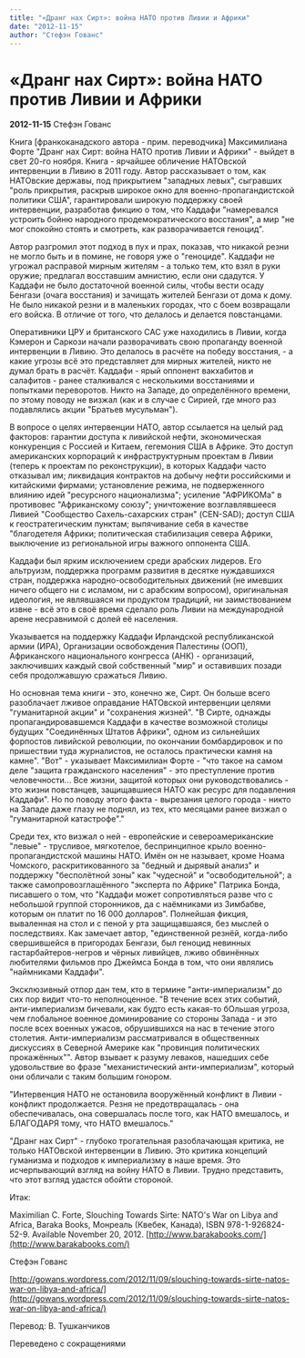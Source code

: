 ```yaml
---
title: "«Дранг нах Сирт»: война НАТО против Ливии и Африки"
date: "2012-11-15"
author: "Стефэн Гованс"
---
```


# «Дранг нах Сирт»: война НАТО против Ливии и Африки

**2012-11-15** Стефэн Гованс

Книга [франкоканадского автора - прим. переводчика] Максимилиана Форте "Дранг нах Сирт: война НАТО против Ливии и Африки" - выйдет в свет 20-го ноября. Книга - ярчайшее обличение НАТОвской интервенции в Ливию в 2011 году. Автор рассказывает о том, как НАТОвские державы, под прикрытием "западных левых", сыгравших "роль прикрытия, раскрыв широкое окно для военно-пропагандистской политики США", гарантировали широкую поддержку своей интервенции, разработав фикцию о том, что Каддафи "намеревался устроить бойню народного продемократического восстания", а мир "не мог спокойно стоять и смотреть, как разворачивается геноцид".

Автор разгромил этот подход в пух и прах, показав, что никакой резни не могло быть и в помине, не говоря уже о "геноциде". Каддафи не угрожал расправой мирным жителям - а только тем, кто взял в руки оружие; предлагал восставшим амнистию, если они сдадутся. У Каддафи не было достаточной военной силы, чтобы вести осаду Бенгази (очага восстания) и зачищать жителей Бенгази от дома к дому. Не было никакой резни и в маленьких городах, что с боем возвращали его войска. В отличие от того, что делалось и делается повстанцами.

Оперативники ЦРУ и британского САС уже находились в Ливии, когда Кэмерон и Саркози начали разворачивать свою пропаганду военной интервенции в Ливию. Это делалось в расчёте на победу восстания, - а какие угрозы всё это представляет для мирных жителей, никто не думал брать в расчёт. Каддафи - ярый оппонент вакхабитов и салафитов - ранее сталкивался с несколькими восстаниями и попытками переворотов. Никто на Западе, до определённого времени, по этому поводу не визжал (как и в случае с Сирией, где много раз подавлялись акции "Братьев мусульман").

В вопросе о целях интервенции НАТО, автор ссылается на целый рад факторов: гарантии доступа к ливийской нефти, экономическая конкуренция с Россией и Китаем, гегемония США в Африке. Это доступ американских корпораций к инфраструктурным проектам в Ливии (теперь к проектам по реконструкции), в которых Каддафи часто отказывал им; ликвидация контрактов на добычу нефти российскими и китайскими фирмами; установление режима, не подверженного влиянию идей "ресурсного национализма"; усиление "АФРИКОМа" в противовес "Африканскому союзу"; уничтожение возглавлявшееся Ливией "Сообщество Сахель-сахарских стран" (CEN-SAD); доступ США к геостратегическим пунктам; выпячивание себя в качестве "благодетеля Африки; политическая стабилизация севера Африки, выключение из региональной игры важного оппонента США.

Каддафи был ярким исключением среди арабских лидеров. Его альтруизм, поддержка программ развития в десятке нуждавшихся стран, поддержка народно-освободительных движений (не имевших ничего общего ни с исламом, ни с арабским вопросом), оригинальная идеология, не являвшаяся ни продуктом традиций, ни заимствованием извне - всё это в своё время сделало роль Ливии на международной арене несравнимой с долей её населения.

Указывается на поддержку Каддафи Ирландской республиканской армии (ИРА), Организации освобождения Палестины (ООП), Африканского национального конгресса (АНК) - организаций, заключивших каждый свой собственный "мир" и оставивших позади себя продолжавшую сражаться Ливию.

Но основная тема книги - это, конечно же, Сирт. Он больше всего разоблачает лживое оправдание НАТОвской интервенции целями "гуманитарной акции" и "сохранения жизней". "В Сирте, однажды пропагандировавшемся Каддафи в качестве возможной столицы будущих "Соединённых Штатов Африки", одном из сильнейших форпостов ливийской революции, по окончании бомбардировок и по пришествии туда журналистов, не осталось практически камня на камне". "Вот" - указывает Максимилиан Форте - "что такое на самом деле "защита гражданского населения" - это преступление против человечности... Все жизни, защитой которых они руководствовались - это жизни повстанцев, защищавшиеся НАТО как ресурс для подавления Каддафи". Но по поводу этого факта - вырезания целого города - никто на Западе даже глазу не поднял, из тех, кто месяцами ранее визжал о "гуманитарной катастрофе"."

Среди тех, кто визжал о ней - европейские и североамериканские "левые" - трусливое, мягкотелое, беспринципное крыло военно-пропагандистской машины НАТО. Имён он не называет, кроме Ноама Чомского, раскритикованного за "бедный и дырявый анализ" и поддержку "бесполётной зоны" как "чудесной" и "освободительной"; а также самопровозглашённого "эксперта по Африке" Патрика Бонда, писавшего о том, что "Каддафи может сопротивляться разве что с небольшой группой сторонников, да с наёмниками из Зимбабве, которым он платит по 16 000 долларов". Полнейшая фикция, вываленная на стол и с пеной у рта защищавшаяся, без мыслей о последствиях. Как замечает автор, "единственной резнёй, когда-либо свершившейся в пригородах Бенгази, был геноцид невинных гастарбайтеров-негров и чёрных ливийцев, лживо обвинённых любителями фильмов про Джеймса Бонда в том, что они являлись "наймниками Каддафи".

Эксклюзивный отпор дан тем, кто в термине "анти-империализм" до сих пор видит что-то неполноценное. "В течение всех этих событий, анти-империализм бичевали, как будто есть какая-то бОльшая угроза, чем глобальное военное доминирование со стороны Запада - и это после всех военных ужасов, обрушившихся на нас в течение этого столетия. Анти-империализм рассматривался в общественных дискуссиях в Северной Америке как "провинция политических прокажённых"". Автор взывает к разуму леваков, нашедших себе удовольствие во фразе "механистический анти-империализм", который они обличали с таким большим гонором.

"Интервенция НАТО не остановила вооружённый конфликт в Ливии - конфликт продолжается. Резня не предотвращалась - она обеспечивалась, она совершалась после того, как НАТО вмешалось, и БЛАГОДАРЯ тому, что НАТО вмешалось."

"Дранг нах Сирт" - глубоко трогательная разоблачающая критика, не только НАТОвской интервенции в Ливию. Это критика концепций гуманизма и подходов к империализму в наше время. Это исчерпывающий взгляд на войну НАТО в Ливии. Трудно представить, что этот взгляд удастся обойти стороной.

Итак:

Maximilian C. Forte, Slouching Towards Sirte: NATO's War on Libya and Africa, Baraka Books, Монреаль (Квебек, Канада), ISBN 978-1-926824-52-9. Available November 20, 2012. [http://www.barakabooks.com/](http://www.barakabooks.com/)

Стефэн Гованс

[http://gowans.wordpress.com/2012/11/09/slouching-towards-sirte-natos-war-on-libya-and-africa/](http://gowans.wordpress.com/2012/11/09/slouching-towards-sirte-natos-war-on-libya-and-africa/)

Перевод: В. Тушканчиков

Переведено с сокращениями